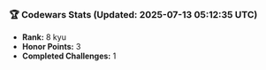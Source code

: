 ### 🏆 Codewars Stats (Updated: 2025-07-13 05:12:35 UTC)

- **Rank:** 8 kyu
- **Honor Points:** 3
- **Completed Challenges:** 1
